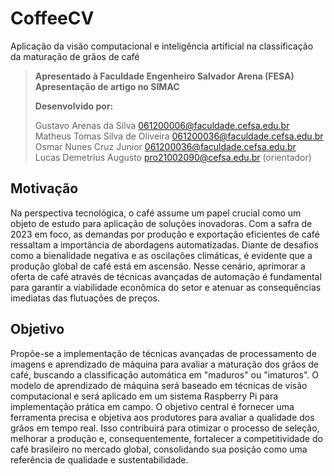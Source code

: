 # CoffeeCV

Aplicação da visão computacional e inteligência artificial na classificação da maturação de grãos de café
  
> **Apresentado à Faculdade Engenheiro Salvador Arena (FESA)**  
> **Apresentação de artigo no SIMAC**
>
> **Desenvolvido por:**
>
> Gustavo Arenas da Silva <061200006@faculdade.cefsa.edu.br>  
> Matheus Tomas Silva de Oliveira <061200036@faculdade.cefsa.edu.br>  
> Osmar Nunes Cruz Junior <061200036@faculdade.cefsa.edu.br>  
> Lucas Demetrius Augusto <pro21002090@cefsa.edu.br> (orientador)

## Motivação

Na perspectiva tecnológica, o café assume um papel crucial como um objeto de estudo para aplicação de soluções inovadoras. Com a safra de 2023 em foco, as demandas por produção e exportação eficientes de café ressaltam a importância de abordagens automatizadas. Diante de desafios como a bienalidade negativa e as oscilações climáticas, é evidente que a produção global de café está em ascensão. Nesse cenário, aprimorar a oferta de café através de técnicas avançadas de automação é fundamental para garantir a viabilidade econômica do setor e atenuar as consequências imediatas das flutuações de preços.

## Objetivo

Propõe-se a implementação de técnicas avançadas de processamento de imagens e aprendizado de máquina para avaliar a maturação dos grãos de café, buscando a classificação automática em "maduros" ou "imaturos". O modelo de aprendizado de máquina será baseado em técnicas de visão computacional e será aplicado em um sistema Raspberry Pi para implementação prática em campo. O objetivo central é fornecer uma ferramenta precisa e objetiva aos produtores para avaliar a qualidade dos grãos em tempo real. Isso contribuirá para otimizar o processo de seleção, melhorar a produção e, consequentemente, fortalecer a competitividade do café brasileiro no mercado global, consolidando sua posição como uma referência de qualidade e sustentabilidade.
